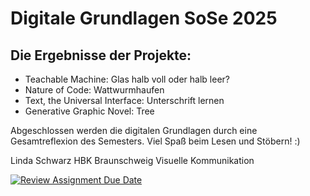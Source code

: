 # Digitale Grundlagen SoSe 2025

## Die Ergebnisse der Projekte:
- Teachable Machine: Glas halb voll oder halb leer?
- Nature of Code: Wattwurmhaufen
- Text, the Universal Interface: Unterschrift lernen
- Generative Graphic Novel: Tree

Abgeschlossen werden die digitalen Grundlagen durch eine Gesamtreflexion des Semesters. Viel Spaß beim Lesen und Stöbern! :) 

Linda Schwarz
HBK Braunschweig
Visuelle Kommunikation

[![Review Assignment Due Date](https://classroom.github.com/assets/deadline-readme-button-22041afd0340ce965d47ae6ef1cefeee28c7c493a6346c4f15d667ab976d596c.svg)](https://classroom.github.com/a/yqeFQCSs)
